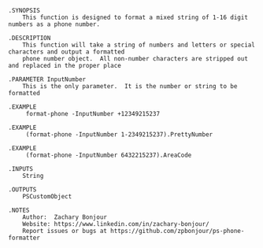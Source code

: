     .SYNOPSIS
        This function is designed to format a mixed string of 1-16 digit numbers as a phone number.
    
    .DESCRIPTION
        This function will take a string of numbers and letters or special characters and output a formatted
        phone number object.  All non-number characters are stripped out and replaced in the proper place
    
    .PARAMETER InputNumber
        This is the only parameter.  It is the number or string to be formatted
    
    .EXAMPLE
         format-phone -InputNumber +12349215237
    
    .EXAMPLE
         (format-phone -InputNumber 1-2349215237).PrettyNumber
    
    .EXAMPLE
         (format-phone -InputNumber 6432215237).AreaCode
    
    .INPUTS
        String
    
    .OUTPUTS
        PSCustomObject
    
    .NOTES
        Author:  Zachary Bonjour
        Website: https://www.linkedin.com/in/zachary-bonjour/
        Report issues or bugs at https://github.com/zpbonjour/ps-phone-formatter
